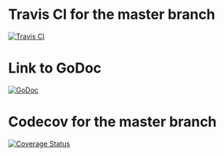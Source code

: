 # Travis CI for the master branch

[![Travis CI](https://img.shields.io/travis/mellowdrifter/bgp_infrastructure/master.svg?style=flat-square)](https://travis-ci.org/vendor/package)

# Link to GoDoc

[![GoDoc](https://img.shields.io/badge/godoc-reference-blue.svg?style=flat-square)](https://godoc.org/github.com/vendor/package)

# Codecov for the master branch

[![Coverage Status](http://codecov.io/github/mellowdrifter/bgp_infrastructure/coverage.svg?branch=master)](http://codecov.io/github/vendor/package?branch=master)
